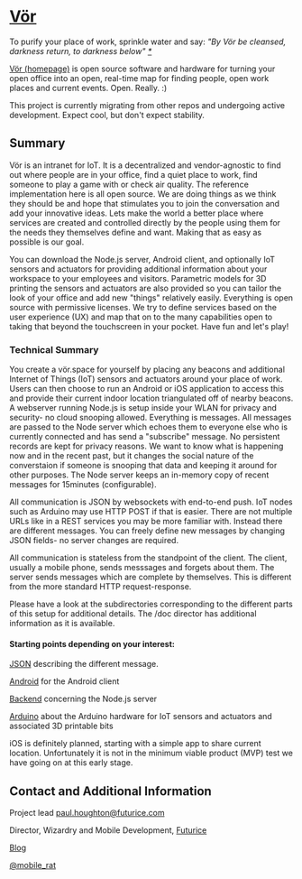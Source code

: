 # [Vör](http://vor.space)

To purify your place of work, sprinkle water and say: *"By Vör be cleansed, darkness return, to darkness below"  [*](http://www.northernpaganism.org/shrines/handmaidens/vor/who-is.html)*

[Vör (homepage)](http://vor.space) is open source software and hardware for turning your open office into an open, real-time map for finding people, open work places and current events. Open. Really. :)

This project is currently migrating from other repos and undergoing active development. Expect cool, but don't expect stability.

## Summary

Vör is an intranet for IoT. It is a decentralized and vendor-agnostic to find out where people are in your office, find a quiet place to work, find someone to play a game with or check air quality. The reference implementation here is all open source. We are doing things as we think they should be and hope that stimulates you to join the conversation and add your innovative ideas. Lets make the world a better place where services are created and controlled directly by the people using them for the needs they themselves define and want. Making that as easy as possible is our goal.

You can download the Node.js server, Android client, and optionally IoT sensors and actuators for providing additional information about your workspace to your employees and visitors. Parametric models for 3D printing the sensors and actuators are also provided so you can tailor the look of your office and add new "things" relatively easily. Everything is open source with permissive licenses. We try to define services based on the user experience (UX) and map that on to the many capabilities open to taking that beyond the touchscreen in your pocket. Have fun and let's play!

### Technical Summary

You create a vör.space for yourself by placing any beacons and additional Internet of Things (IoT) sensors and actuators around your place of work. Users can then choose to run an Android or iOS application to access this and provide their current indoor location triangulated off of nearby beacons. A webserver running Node.js is setup inside your WLAN for privacy and security- no cloud snooping allowed. Everything is messages. All messages are passed to the Node server which echoes them to everyone else who is currently connected and has send a "subscribe" message. No persistent records are kept for privacy reasons. We want to know what is happening now and in the recent past, but it changes the social nature of the converstaion if someone is snooping that data and keeping it around for other purposes. The Node server keeps an in-memory copy of recent messages for 15minutes (configurable).

All communication is JSON by websockets with end-to-end push. IoT nodes such as Arduino may use HTTP POST if that is easier. There are not multiple URLs like in a REST services you may be more familiar with. Instead there are different messages. You can freely define new messages by changing JSON fields- no server changes are required.

All communication is stateless from the standpoint of the client. The client, usually a mobile phone, sends messsages and forgets about them. The server sends messages which are complete by themselves. This is different from the more standard HTTP request-response.

Please have a look at the subdirectories corresponding to the different parts of this setup for additional details. The /doc director has additional information as it is available.

#### Starting points depending on your interest:

[JSON](/doc/json-schema.md) describing the different message.

[Android](/vor-android/README.md) for the Android client

[Backend](/vor-backend/README.md) concerning the Node.js server

[Arduino](/vor-arduino/README.md) about the Arduino hardware for IoT sensors and actuators and associated 3D printable bits

iOS is definitely planned, starting with a simple app to share current location. Unfortunately it is not in the minimum viable product (MVP) test we have going on at this early stage.

## Contact and Additional Information

Project lead paul.houghton@futurice.com

Director, Wizardry and Mobile Development, [Futurice](http://futurice.com/)

[Blog](http://futurice.com/people/paul-houghton)

[@mobile_rat](https://twitter.com/mobile_rat/)


